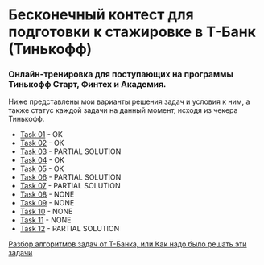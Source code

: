 # Бесконечный контест для подготовки к стажировке в Т-Банк (Тинькофф) 
### Онлайн-тренировка для поступающих на программы Тинькофф Старт, Финтех и Академия.

Ниже представлены мои варианты решения задач и условия к ним, а также статус каждой задачи на данный момент, исходя из чекера Тинькофф.
* [Task 01](https://github.com/xoxoginger/EndlessContest/tree/main/task1)  - OK
* [Task 02](https://github.com/xoxoginger/EndlessContest/tree/main/task2)  - OK
* [Task 03](https://github.com/xoxoginger/EndlessContest/tree/main/task3)  - PARTIAL SOLUTION
* [Task 04](https://github.com/xoxoginger/EndlessContest/tree/main/task4)  - OK
* [Task 05](https://github.com/xoxoginger/EndlessContest/tree/main/task5)  - OK
* [Task 06](https://github.com/xoxoginger/EndlessContest/tree/main/task6)  - PARTIAL SOLUTION
* [Task 07](https://github.com/xoxoginger/EndlessContest/tree/main/task7)  - PARTIAL SOLUTION
* [Task 08](https://github.com/xoxoginger/EndlessContest/tree/main/task8)  - NONE 
* [Task 09](https://github.com/xoxoginger/EndlessContest/tree/main/task9)  - NONE 
* [Task 10](https://github.com/xoxoginger/EndlessContest/tree/main/task10) - NONE
* [Task 11](https://github.com/xoxoginger/EndlessContest/tree/main/task11) - NONE
* [Task 12](https://github.com/xoxoginger/EndlessContest/tree/main/task12) - PARTIAL SOLUTION

[Разбор алгоритмов задач от Т-Банка, или Как надо было решать эти задачи](https://github.com/xoxoginger/EndlessContest/blob/main/tips_TBank.pdf)
